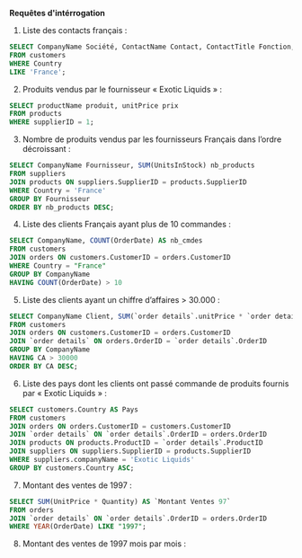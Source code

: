 **Requêtes d'intérrogation**

01. Liste des contacts français :
```sql
SELECT CompanyName Société, ContactName Contact, ContactTitle Fonction, Phone Téléphone
FROM customers
WHERE Country
LIKE 'France';
```

02. Produits vendus par le fournisseur « Exotic Liquids » :
```sql
SELECT productName produit, unitPrice prix
FROM products
WHERE supplierID = 1;
```
03. Nombre de produits vendus par les fournisseurs Français dans l’ordre décroissant :
```sql
SELECT CompanyName Fournisseur, SUM(UnitsInStock) nb_products
FROM suppliers
JOIN products ON suppliers.SupplierID = products.SupplierID
WHERE Country = 'France'
GROUP BY Fournisseur
ORDER BY nb_products DESC;
```
04. Liste des clients Français ayant plus de 10 commandes :
```sql
SELECT CompanyName, COUNT(OrderDate) AS nb_cmdes
FROM customers
JOIN orders ON customers.CustomerID = orders.CustomerID
WHERE Country = "France" 
GROUP BY CompanyName
HAVING COUNT(OrderDate) > 10
```
05. Liste des clients ayant un chiffre d’affaires > 30.000 :
```sql
SELECT CompanyName Client, SUM(`order details`.unitPrice * `order details`.Quantity) CA, Country Pays
FROM customers
JOIN orders ON customers.CustomerID = orders.CustomerID
JOIN `order details` ON orders.OrderID = `order details`.OrderID 
GROUP BY CompanyName 
HAVING CA > 30000
ORDER BY CA DESC;
```
06. Liste des pays dont les clients ont passé commande de produits fournis par « Exotic Liquids » :
```sql
SELECT customers.Country AS Pays
FROM customers
JOIN orders ON orders.CustomerID = customers.CustomerID
JOIN `order details` ON `order details`.OrderID = orders.OrderID
JOIN products ON products.ProductID = `order details`.ProductID
JOIN suppliers ON suppliers.SupplierID = products.SupplierID
WHERE suppliers.companyName = 'Exotic Liquids'
GROUP BY customers.Country ASC;
```
07. Montant des ventes de 1997 :
```sql
SELECT SUM(UnitPrice * Quantity) AS `Montant Ventes 97`
FROM orders
JOIN `order details` ON `order details`.OrderID = orders.OrderID
WHERE YEAR(OrderDate) LIKE "1997";
```
08. Montant des ventes de 1997 mois par mois :
```sql

```
